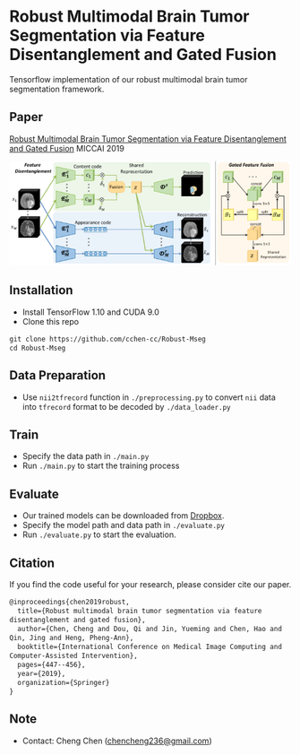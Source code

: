# Robust Multimodal Brain Tumor Segmentation via Feature Disentanglement and Gated Fusion

Tensorflow implementation of our robust multimodal brain tumor segmentation framework. <br/>

## Paper
[Robust Multimodal Brain Tumor Segmentation via Feature Disentanglement and Gated Fusion](https://arxiv.org/abs/2002.09708) MICCAI 2019
<p align="center">
  <img src="figure/framework.png">
</p>

## Installation
* Install TensorFlow 1.10 and CUDA 9.0
* Clone this repo
```
git clone https://github.com/cchen-cc/Robust-Mseg
cd Robust-Mseg
```

## Data Preparation
* Use `nii2tfrecord` function in `./preprocessing.py` to convert `nii` data into `tfrecord` format to be decoded by `./data_loader.py`

## Train
* Specify the data path in `./main.py`
* Run `./main.py` to start the training process

## Evaluate
* Our trained models can be downloaded from [Dropbox](https://www.dropbox.com/sh/euaxpyvtni1iy17/AABDOj0Q_xYdbbNnTJmlR2zpa?dl=0).
* Specify the model path and data path in `./evaluate.py`
* Run `./evaluate.py` to start the evaluation.

## Citation
If you find the code useful for your research, please consider cite our paper.
```
@inproceedings{chen2019robust,
  title={Robust multimodal brain tumor segmentation via feature disentanglement and gated fusion},
  author={Chen, Cheng and Dou, Qi and Jin, Yueming and Chen, Hao and Qin, Jing and Heng, Pheng-Ann},
  booktitle={International Conference on Medical Image Computing and Computer-Assisted Intervention},
  pages={447--456},
  year={2019},
  organization={Springer}
}
```
## Note
* Contact: Cheng Chen (chencheng236@gmail.com)

